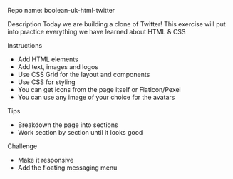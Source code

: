 Repo name: boolean-uk-html-twitter

Description
Today we are building a clone of Twitter!
This exercise will put into practice everything we have learned about HTML & CSS

Instructions
- Add HTML elements
- Add text, images and logos
- Use CSS Grid for the layout and components
- Use CSS for styling
- You can get icons from the page itself or Flaticon/Pexel
- You can use any image of your choice for the avatars

Tips
- Breakdown the page into sections
- Work section by section until it looks good

Challenge
- Make it responsive
- Add the floating messaging menu